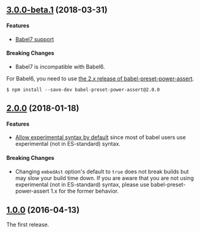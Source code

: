 ## [3.0.0-beta.1](https://github.com/power-assert-js/babel-preset-power-assert/releases/tag/v3.0.0-beta.1) (2018-03-31)


#### Features

* [Babel7 support](https://github.com/power-assert-js/babel-preset-power-assert/pull/6)


#### Breaking Changes

* Babel7 is incompatible with Babel6.

For Babel6, you need to use [the 2.x release of babel-preset-power-assert](https://github.com/power-assert-js/babel-preset-power-assert/tree/v2.0.0).

```
$ npm install --save-dev babel-preset-power-assert@2.0.0
```


## [2.0.0](https://github.com/power-assert-js/babel-preset-power-assert/releases/tag/v2.0.0) (2018-01-18)


#### Features

* [Allow experimental syntax by default](https://github.com/power-assert-js/babel-preset-power-assert/pull/5) since most of babel users use experimental (not in ES-standard) syntax.


#### Breaking Changes

* Changing `embedAst` option's default to `true` does not break builds but may slow your build time down. If you are aware that you are not using experimental (not in ES-standard) syntax, please use babel-preset-power-assert 1.x for the former behavior.


## [1.0.0](https://github.com/power-assert-js/babel-preset-power-assert/releases/tag/v1.0.0) (2016-04-13)


The first release.

